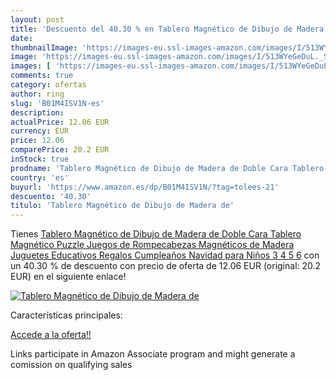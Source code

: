 ```yaml
---
layout: post
title: 'Descuento del 40.30 % en Tablero Magnético de Dibujo de Madera de'
date: 
thumbnailImage: 'https://images-eu.ssl-images-amazon.com/images/I/513WYeGeDuL._SL200_.jpg'
image: 'https://images-eu.ssl-images-amazon.com/images/I/513WYeGeDuL._SL200_.jpg'
images: [ 'https://images-eu.ssl-images-amazon.com/images/I/513WYeGeDuL._SL200_.jpg' ]
comments: true
category: ofertas
author: ring
slug: 'B01M4ISV1N-es'
description:
actualPrice: 12.06 EUR
currency: EUR
price: 12.06
comparePrice: 20.2 EUR
inStock: true
prodname: 'Tablero Magnético de Dibujo de Madera de Doble Cara Tablero Magnético Puzzle Juegos de Rompecabezas Magnéticos de Madera Juguetes Educativos Regalos Cumpleaños Navidad para Niños 3 4 5 6'
country: 'es'
buyurl: 'https://www.amazon.es/dp/B01M4ISV1N/?tag=tolees-21'
descuento: '40.30'
titulo: 'Tablero Magnético de Dibujo de Madera de'
---
```


Tienes [Tablero Magnético de Dibujo de Madera de Doble Cara Tablero Magnético Puzzle Juegos de Rompecabezas Magnéticos de Madera Juguetes Educativos Regalos Cumpleaños Navidad para Niños 3 4 5 6](https://www.amazon.es/dp/B01M4ISV1N/?tag=tolees-21) con un 40.30 % de descuento con precio de oferta de 12.06 EUR (original: 20.2 EUR) en el siguiente enlace!

[![Tablero Magnético de Dibujo de Madera de](https://images-eu.ssl-images-amazon.com/images/I/513WYeGeDuL._SL200_.jpg)](https://www.amazon.es/dp/B01M4ISV1N/?tag=tolees-21)

Características principales:


[Accede a la oferta!!](https://www.amazon.es/dp/B01M4ISV1N/?tag=tolees-21)

Links participate in Amazon Associate program and might generate a comission on qualifying sales


